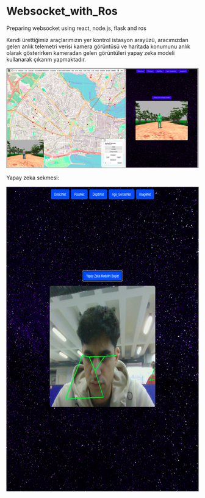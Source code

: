 # Websocket_with_Ros
Preparing websocket using react, node.js, flask and ros


Kendi ürettiğimiz araçlarımızın yer kontrol istasyon arayüzü, aracımızdan gelen anlık telemetri verisi kamera görüntüsü ve haritada konumunu anlık olarak gösterirken kameradan gelen görüntüleri yapay zeka modeli kullanarak çıkarım yapmaktadır.

![websocket](websocket.png)

Yapay zeka sekmesi:

<p align="left">
  <img src="AI.png" width="590" height="800" />
</p>
